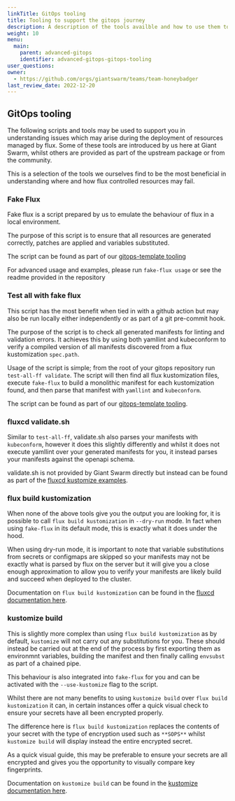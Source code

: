 ```yaml
---
linkTitle: GitOps tooling
title: Tooling to support the gitops journey
description: A description of the tools availble and how to use them to augment the GitOps journey.
weight: 10
menu:
  main:
    parent: advanced-gitops
    identifier: advanced-gitops-gitops-tooling
user_questions:
owner:
  - https://github.com/orgs/giantswarm/teams/team-honeybadger
last_review_date: 2022-12-20
---
```


## GitOps tooling

The following scripts and tools may be used to support you in understanding issues which may arise during the deployment
of resources managed by flux. Some of these tools are introduced by us here at Giant Swarm, whilst others are provided
as part of the upstream package or from the community.

This is a selection of the tools we ourselves find to be the most beneficial in understanding where and how flux
controlled resources may fail.

### Fake Flux

Fake flux is a script prepared by us to emulate the behaviour of flux in a local environment.

The purpose of this script is to ensure that all resources are generated correctly, patches are applied and variables
substituted.

The script can be found as part of our [gitops-template tooling](https://github.com/giantswarm/gitops-template/tree/main/tools)

For advanced usage and examples, please run `fake-flux usage` or see the readme provided in the repository

### Test all with fake flux

This script has the most benefit when tied in with a github action but may also be run locally either independently or
as part of a git pre-commit hook.

The purpose of the script is to check all generated manifests for linting and validation errors. It achieves this by
using both yamllint and kubeconform to verify a compiled version of all manifests discovered from a flux kustomization
`spec.path`.

Usage of the script is simple; from the root of your gitops repository run `test-all-ff validate`. The script will then
find all flux kustomization files, execute `fake-flux`  to build a monolithic manifest for each kustomization found,
and then parse that manifest with `yamllint` and `kubeconform`.

The script can be found as part of our [gitops-template tooling](https://github.com/giantswarm/gitops-template/tree/main/tools).

### fluxcd validate.sh

Similar to `test-all-ff`, validate.sh also parses your manifests with `kubeconform`, however it does this slightly
differently and whilst it does not execute yamllint over your generated manifests for you, it instead parses your
manifests against the openapi schema.

validate.sh is not provided by Giant Swarm directly but instead can be found as part of the [fluxcd kustomize
examples](https://github.com/fluxcd/flux2-kustomize-helm-example/tree/main/scripts).

### flux build kustomization

When none of the above tools give you the output you are looking for, it is possible to call `flux build kustomization`
in `--dry-run` mode. In fact when using `fake-flux` in its default mode, this is exactly what it does under the hood.

When using dry-run mode, it is important to note that variable substitutions from secrets or configmaps are skipped so
your manifests may not be exactly what is parsed by flux on the server but it will give you a close enough approximation
to allow you to verify your manifests are likely build and succeed when deployed to the cluster.

Documentation on `flux build kustomization` can be found in the [fluxcd documentation here](https://fluxcd.io/flux/cmd/flux_build_kustomization/).

### kustomize build

This is slightly more complex than using `flux build kustomization` as by default, `kustomize` will not carry out any
substitutions for you. These should instead be carried out at the end of the process by first exporting them as
environmnt variables, building the manifest and then finally calling `envsubst` as part of a chained pipe.

This behaviour is also integrated into `fake-flux` for you and can be activated with the `--use-kustomize` flag to the
script.

Whilst there are not many benefits to using `kustomize build` over `flux build kustomization` it can, in certain instances
offer a quick visual check to ensure your secrets have all been encrypted properly.

The difference here is `flux build kustomization` replaces the contents of your secret with the type of encryption used
such as `**SOPS**` whilst `kustomize build` will display instead the entire encrypted secret.

As a quick visual guide, this may be preferable to ensure your secrets are all encrypted and gives you the opportunity
to visually compare key fingerprints.

Documentation on `kustomize build` can be found in the [kustomize documentation here](https://kubectl.docs.kubernetes.io/references/kustomize/cmd/build/).
